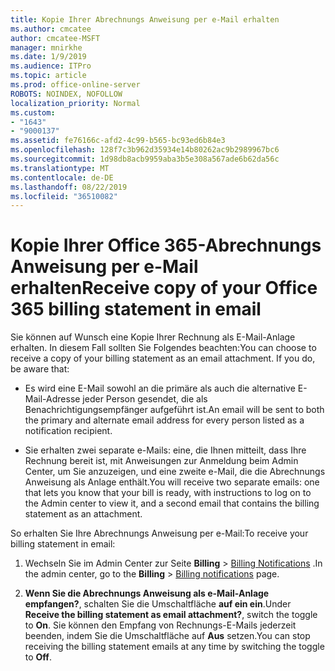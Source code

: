```yaml
---
title: Kopie Ihrer Abrechnungs Anweisung per e-Mail erhalten
ms.author: cmcatee
author: cmcatee-MSFT
manager: mnirkhe
ms.date: 1/9/2019
ms.audience: ITPro
ms.topic: article
ms.prod: office-online-server
ROBOTS: NOINDEX, NOFOLLOW
localization_priority: Normal
ms.custom:
- "1643"
- "9000137"
ms.assetid: fe76166c-afd2-4c99-b565-bc93ed6b84e3
ms.openlocfilehash: 128f7c3b962d35934e14b80262ac9b2989967bc6
ms.sourcegitcommit: 1d98db8acb9959aba3b5e308a567ade6b62da56c
ms.translationtype: MT
ms.contentlocale: de-DE
ms.lasthandoff: 08/22/2019
ms.locfileid: "36510082"
---
```

# <a name="receive-copy-of-your-office-365-billing-statement-in-email"></a><span data-ttu-id="a3a47-102">Kopie Ihrer Office 365-Abrechnungs Anweisung per e-Mail erhalten</span><span class="sxs-lookup"><span data-stu-id="a3a47-102">Receive copy of your Office 365 billing statement in email</span></span>

<span data-ttu-id="a3a47-p101">Sie können auf Wunsch eine Kopie Ihrer Rechnung als E-Mail-Anlage erhalten. In diesem Fall sollten Sie Folgendes beachten:</span><span class="sxs-lookup"><span data-stu-id="a3a47-p101">You can choose to receive a copy of your billing statement as an email attachment. If you do, be aware that:</span></span>
  
- <span data-ttu-id="a3a47-105">Es wird eine E-Mail sowohl an die primäre als auch die alternative E-Mail-Adresse jeder Person gesendet, die als Benachrichtigungsempfänger aufgeführt ist.</span><span class="sxs-lookup"><span data-stu-id="a3a47-105">An email will be sent to both the primary and alternate email address for every person listed as a notification recipient.</span></span>

- <span data-ttu-id="a3a47-106">Sie erhalten zwei separate e-Mails: eine, die Ihnen mitteilt, dass Ihre Rechnung bereit ist, mit Anweisungen zur Anmeldung beim Admin Center, um Sie anzuzeigen, und eine zweite e-Mail, die die Abrechnungs Anweisung als Anlage enthält.</span><span class="sxs-lookup"><span data-stu-id="a3a47-106">You will receive two separate emails: one that lets you know that your bill is ready, with instructions to log on to the Admin center to view it, and a second email that contains the billing statement as an attachment.</span></span>

<span data-ttu-id="a3a47-107">So erhalten Sie Ihre Abrechnungs Anweisung per e-Mail:</span><span class="sxs-lookup"><span data-stu-id="a3a47-107">To receive your billing statement in email:</span></span>
  
1. <span data-ttu-id="a3a47-108">Wechseln Sie im Admin Center zur Seite **Billing** \> [Billing Notifications](https://go.microsoft.com/fwlink/p/?linkid=853212) .</span><span class="sxs-lookup"><span data-stu-id="a3a47-108">In the admin center, go to the **Billing** \> [Billing notifications](https://go.microsoft.com/fwlink/p/?linkid=853212) page.</span></span>

2. <span data-ttu-id="a3a47-109">**Wenn Sie die Abrechnungs Anweisung als e-Mail-Anlage empfangen?**, schalten Sie die Umschaltfläche **auf ein ein**.</span><span class="sxs-lookup"><span data-stu-id="a3a47-109">Under **Receive the billing statement as email attachment?**, switch the toggle to **On**.</span></span> <span data-ttu-id="a3a47-110">Sie können den Empfang von Rechnungs-E-Mails jederzeit beenden, indem Sie die Umschaltfläche auf **Aus** setzen.</span><span class="sxs-lookup"><span data-stu-id="a3a47-110">You can stop receiving the billing statement emails at any time by switching the toggle to **Off**.</span></span>